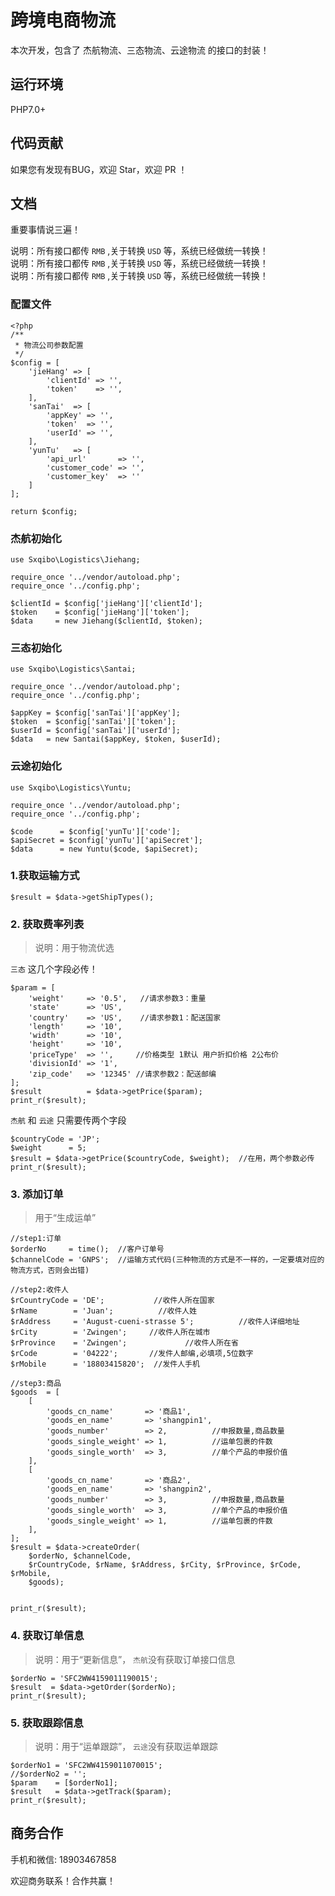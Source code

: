 # 跨境电商物流

本次开发，包含了 杰航物流、三态物流、云途物流 的接口的封装！

## 运行环境

PHP7.0+

## 代码贡献

如果您有发现有BUG，欢迎 Star，欢迎 PR ！

## 文档

重要事情说三遍！

说明：所有接口都传 `RMB` ,关于转换 `USD` 等，系统已经做统一转换！  
说明：所有接口都传 `RMB` ,关于转换 `USD` 等，系统已经做统一转换！  
说明：所有接口都传 `RMB` ,关于转换 `USD` 等，系统已经做统一转换！  


### 配置文件
```$xslt
<?php
/**
 * 物流公司参数配置
 */
$config = [
    'jieHang' => [
        'clientId' => '',
        'token'    => '',
    ],
    'sanTai'  => [
        'appKey' => '',
        'token'  => '',
        'userId' => '',
    ],
    'yunTu'   => [
        'api_url'       => '',
        'customer_code' => '',
        'customer_key'  => ''
    ]
];

return $config;
```
### 杰航初始化
```
use Sxqibo\Logistics\Jiehang;

require_once '../vendor/autoload.php';
require_once '../config.php';

$clientId = $config['jieHang']['clientId'];
$token    = $config['jieHang']['token'];
$data     = new Jiehang($clientId, $token);

```

### 三态初始化
```
use Sxqibo\Logistics\Santai;

require_once '../vendor/autoload.php';
require_once '../config.php';

$appKey = $config['sanTai']['appKey'];
$token  = $config['sanTai']['token'];
$userId = $config['sanTai']['userId'];
$data   = new Santai($appKey, $token, $userId);
```

### 云途初始化
```
use Sxqibo\Logistics\Yuntu;

require_once '../vendor/autoload.php';
require_once '../config.php';

$code      = $config['yunTu']['code'];
$apiSecret = $config['yunTu']['apiSecret'];
$data      = new Yuntu($code, $apiSecret);
```

### 1.获取运输方式
```
$result = $data->getShipTypes();
```

### 2. 获取费率列表
>说明：用于物流优选

`三态` 这几个字段必传！
```
$param = [
    'weight'     => '0.5',   //请求参数3：重量
    'state'      => 'US',
    'country'    => 'US',    //请求参数1：配送国家
    'length'     => '10',
    'width'      => '10',
    'height'     => '10',
    'priceType'  => '',     //价格类型 1默认 用户折扣价格 2公布价
    'divisionId' => '1',
    'zip_code'   => '12345' //请求参数2：配送邮编
];
$result          = $data->getPrice($param);
print_r($result);
```

`杰航` 和 `云途` 只需要传两个字段
```
$countryCode = 'JP';
$weight      = 5;
$result = $data->getPrice($countryCode, $weight);  //在用，两个参数必传
print_r($result);
```

### 3. 添加订单
>用于“生成运单”
```
//step1:订单
$orderNo     = time();  //客户订单号
$channelCode = 'GNPS';  //运输方式代码(三种物流的方式是不一样的，一定要填对应的物流方式，否则会出错)

//step2:收件人
$rCountryCode = 'DE';           //收件人所在国家
$rName        = 'Juan';          //收件人姓
$rAddress     = 'August-cueni-strasse 5';          //收件人详细地址
$rCity        = 'Zwingen';     //收件人所在城市
$rProvince    = 'Zwingen';             //收件人所在省
$rCode        = '04222';       //发件人邮编,必填项,5位数字
$rMobile      = '18803415820';  //发件人手机

//step3:商品
$goods  = [
    [
        'goods_cn_name'       => '商品1',
        'goods_en_name'       => 'shangpin1',
        'goods_number'        => 2,          //申报数量,商品数量
        'goods_single_weight' => 1,          //运单包裹的件数
        'goods_single_worth'  => 3,          //单个产品的申报价值
    ],
    [
        'goods_cn_name'       => '商品2',
        'goods_en_name'       => 'shangpin2',
        'goods_number'        => 3,          //申报数量,商品数量
        'goods_single_worth'  => 3,          //单个产品的申报价值
        'goods_single_weight' => 1,          //运单包裹的件数
    ],
];
$result = $data->createOrder(
    $orderNo, $channelCode,
    $rCountryCode, $rName, $rAddress, $rCity, $rProvince, $rCode, $rMobile,
    $goods);


print_r($result);
```

### 4. 获取订单信息
>说明：用于“更新信息”， `杰航`没有获取订单接口信息
```
$orderNo = 'SFC2WW4159011190015';
$result  = $data->getOrder($orderNo);
print_r($result);

```

### 5. 获取跟踪信息
>说明：用于“运单跟踪”， `云途`没有获取运单跟踪
```
$orderNo1 = 'SFC2WW4159011070015';
//$orderNo2 = '';
$param    = [$orderNo1];
$result   = $data->getTrack($param);
print_r($result);
```

## 商务合作

手机和微信: 18903467858

欢迎商务联系！合作共赢！